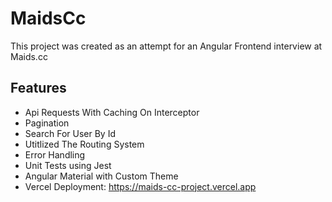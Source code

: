 # MaidsCc

This project was created as an attempt for an Angular Frontend interview at Maids.cc

## Features

- Api Requests With Caching On Interceptor
- Pagination
- Search For User By Id
- Utitlized The Routing System
- Error Handling
- Unit Tests using Jest
- Angular Material with Custom Theme
- Vercel Deployment: https://maids-cc-project.vercel.app
